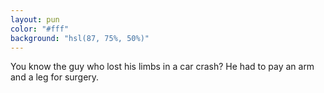 ```yaml
---
layout: pun
color: "#fff"
background: "hsl(87, 75%, 50%)"
---
```

You know the guy who lost his limbs in a car crash? He had to pay an arm and a leg for surgery.